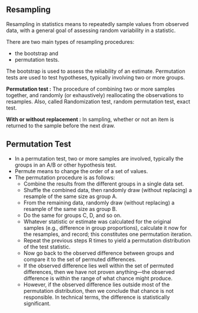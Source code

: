 ## Resampling

Resampling in statistics means to repeatedly sample values from observed data, with a general goal of assessing random 
variability in a statistic.

There are two main types of resampling procedures: 
- the bootstrap and 
- permutation tests. 

The bootstrap is used to assess the reliability of an estimate. Permutation tests are used to test hypotheses, typically involving two or more groups.

**Permutation test :** The procedure of combining two or more samples together, and randomly (or exhaustively) reallocating the observations to resamples. Also, called Randomization test, random permutation test, exact test.

**With or without replacement :** In sampling, whether or not an item is returned to the sample before the next draw.

## Permutation Test
- In a permutation test, two or more samples are involved, typically the groups in an A/B or other hypothesis test. 
- Permute means to change the order of a set of values. 
- The permutation procedure is as follows:
  - Combine the results from the different groups in a single data set.
  - Shuffle the combined data, then randomly draw (without replacing) a resample of the same size as group A.
  - From the remaining data, randomly draw (without replacing) a resample of the same size as group B.
  - Do the same for groups C, D, and so on.
  - Whatever statistic or estimate was calculated for the original samples (e.g., difference in group proportions), calculate it now for the resamples, and record; this constitutes one permutation iteration.
  - Repeat the previous steps R times to yield a permutation distribution of the test statistic.
  - Now go back to the observed difference between groups and compare it to the set of permuted differences. 
  - If the observed difference lies well within the set of permuted differences, then we have not proven anything—the observed difference is within the range of what chance might produce. 
  - However, if the observed difference lies outside most of the permutation distribution, then we conclude that chance is not responsible. In technical terms, the difference is statistically significant.
